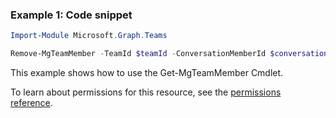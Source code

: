 ### Example 1: Code snippet

```powershellImport-Module Microsoft.Graph.Teams

Remove-MgTeamMember -TeamId $teamId -ConversationMemberId $conversationMemberId
```
This example shows how to use the Get-MgTeamMember Cmdlet.
To learn about permissions for this resource, see the [permissions reference](/graph/permissions-reference).

